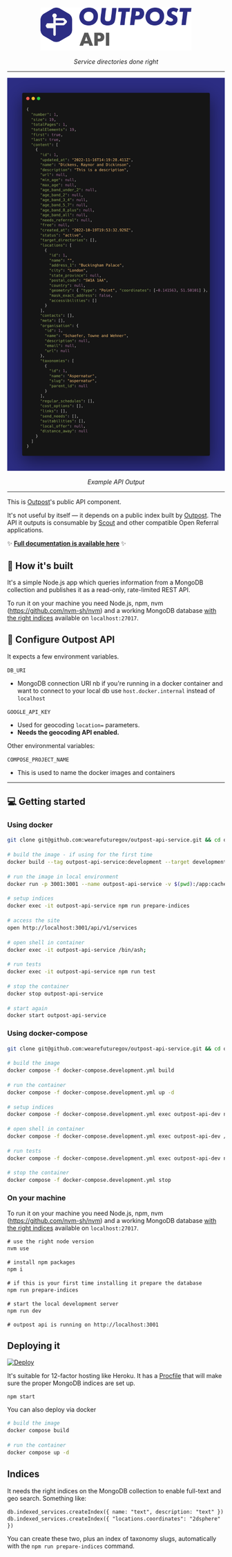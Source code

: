 <p align="center">
    <a href="https://outpost-platform.wearefuturegov.com/">
        <img src="logo-icon-outpost-api-main.png?raw=true" width="350px" />               
    </a>
</p>
  
<p align="center">
    <em>Service directories done right</em>         
</p>

---

<p align="center">
   <img src="screenshot-outpost-api-output.png?raw=true" width="750px" />     
</p>

<p align="center">
    <em>Example API Output</em>         
</p>

---

This is [Outpost](https://github.com/wearefuturegov/outpost)'s public API component.

It's not useful by itself — it depends on a public index built by [Outpost](https://github.com/wearefuturegov/outpost). The API it outputs is consumable by [Scout](https://github.com/wearefuturegov/scout-x) and other compatible Open Referral applications.

✨ **[Full documentation is available here](https://outpost-platform.wearefuturegov.com/docs/outpost-api-service)** ✨

## 🧱 How it's built

It's a simple Node.js app which queries information from a MongoDB collection and publishes it as a read-only, rate-limited REST API.

To run it on your machine you need Node.js, npm, nvm (https://github.com/nvm-sh/nvm) and a working MongoDB database [with the right indices](#indices) available on `localhost:27017`.

## 🧬 Configure Outpost API

It expects a few environment variables.

`DB_URI`

- MongoDB connection URI nb if you're running in a docker container and want to connect to your local db use `host.docker.internal` instead of `localhost`

`GOOGLE_API_KEY`

- Used for geocoding `location=` parameters.
- **Needs the geocoding API enabled.**

Other environmental variables:

`COMPOSE_PROJECT_NAME`

- This is used to name the docker images and containers

---

## 💻 Getting started

### Using docker

```sh
git clone git@github.com:wearefuturegov/outpost-api-service.git && cd outpost-api-service

# build the image - if using for the first time
docker build --tag outpost-api-service:development --target development .

# run the image in local environment
docker run -p 3001:3001 --name outpost-api-service -v $(pwd):/app:cached -i -d outpost-api-service:development

# setup indices
docker exec -it outpost-api-service npm run prepare-indices

# access the site
open http://localhost:3001/api/v1/services

# open shell in container
docker exec -it outpost-api-service /bin/ash;

# run tests
docker exec -it outpost-api-service npm run test

# stop the container
docker stop outpost-api-service

# start again
docker start outpost-api-service
```

### Using docker-compose

```sh
git clone git@github.com:wearefuturegov/outpost-api-service.git && cd outpost-api-service

# build the image
docker compose -f docker-compose.development.yml build

# run the container
docker compose -f docker-compose.development.yml up -d

# setup indices
docker compose -f docker-compose.development.yml exec outpost-api-dev npm run prepare-indices;

# open shell in container
docker compose -f docker-compose.development.yml exec outpost-api-dev /bin/ash;

# run tests
docker compose -f docker-compose.development.yml exec outpost-api-dev npm run test

# stop the container
docker compose -f docker-compose.development.yml stop

```

### On your machine

To run it on your machine you need Node.js, npm, nvm (https://github.com/nvm-sh/nvm) and a working MongoDB database [with the right indices](#indices) available on `localhost:27017`.

```
# use the right node version
nvm use

# install npm packages
npm i

# if this is your first time installing it prepare the database
npm run prepare-indices

# start the local development server
npm run dev

# outpost api is running on http://localhost:3001
```

## Deploying it

[![Deploy](https://www.herokucdn.com/deploy/button.svg)](https://heroku.com/deploy)

It's suitable for 12-factor hosting like Heroku. It has a [Procfile](https://devcenter.heroku.com/articles/procfile) that will make sure the proper MongoDB indices are set up.

```
npm start
```

You can also deploy via docker

```sh
# build the image
docker compose build

# run the container
docker compose up -d
```

## Indices

It needs the right indices on the MongoDB collection to enable full-text and geo search. Something like:

```
db.indexed_services.createIndex({ name: "text", description: "text" })
db.indexed_services.createIndex({ "locations.coordinates": "2dsphere" })
```

You can create these two, plus an index of taxonomy slugs, automatically with the `npm run prepare-indices` command.
